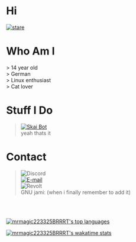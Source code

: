 # Hi
[![stare](https://media.discordapp.net/attachments/850628332579717150/880742720358985738/813823160625528873.png)](https://youtu.be/dQw4w9WgXcQ)
<br>
<h1>Who Am I</h1>
> 14 year old <br>
> German <br>
> Linux enthusiast <br>
> Cat lover

<br>

<h1>Stuff I Do</h1>

> [![Skai Bot](https://img.shields.io/static/v1?label=Project&message=Skai%20Bot&color=blue)](https://github.com/mrmagic223325BRRRT/Skai-Bot)<br>
> yeah thats it
<h1>Contact</h1>

> ![Discord](https://img.shields.io/static/v1?label=Discord&message=Fedora%20Girl%230556&color=blue&labelColor=gray)<br>
> [![E-mail](https://img.shields.io/badge/Email-mrmagic223325%40fedora.email-blue)](mailto:mrmagic223325@fedora.email?&subject=Hi)<br>
> ![Revolt](https://img.shields.io/static/v1?label=Revolt&message=mr_magic223325&color=blue)<br>
> GNU jami: (when i finally remember to add it)
<br>
<br>

[![mrmagic223325BRRRT's top languages](https://github-readme-stats.vercel.app/api/top-langs/?username=mrmagic223325BRRRT&theme=dracula)](https://github.com/mrmagic223325BRRRT/)

[![mrmagic223325BRRRT's wakatime stats](https://github-readme-stats.vercel.app/api/wakatime?username=mrmagic223325BRRRT)](https://github.com/mrmagic223325BRRRT/)
